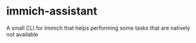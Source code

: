 # immich-assistant
A small CLI for Immich that helps performing some tasks that are natively not available
